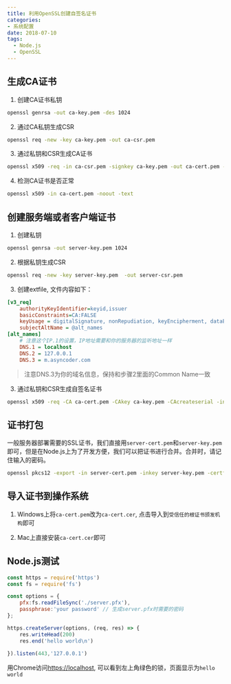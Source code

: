```yaml
---
title: 利用OpenSSL创建自签名证书
categories:
- 系统配置
date: 2018-07-10
tags: 
  - Node.js
  - OpenSSL
---
```


## 生成CA证书

1. 创建CA证书私钥

```bash
openssl genrsa -out ca-key.pem -des 1024
```

2. 通过CA私钥生成CSR

```bash
openssl req -new -key ca-key.pem -out ca-csr.pem
```

3. 通过私钥和CSR生成CA证书

```bash
openssl x509 -req -in ca-csr.pem -signkey ca-key.pem -out ca-cert.pem -days 1095
```

4. 检测CA证书是否正常

```bash
openssl x509 -in ca-cert.pem -noout -text
```

<!-- more -->

## 创建服务端或者客户端证书

1. 创建私钥

```bash
openssl genrsa -out server-key.pem 1024
```

2. 根据私钥生成CSR

```bash
openssl req -new -key server-key.pem  -out server-csr.pem
```



3. 创建extfile, 文件内容如下：

```ini
[v3_req]
    authorityKeyIdentifier=keyid,issuer
    basicConstraints=CA:FALSE
    keyUsage = digitalSignature, nonRepudiation, keyEncipherment, dataEncipherment
    subjectAltName = @alt_names
[alt_names]
	# 注意这个IP.1的设置，IP地址需要和你的服务器的监听地址一样
    DNS.1 = localhost
    DNS.2 = 127.0.0.1
    DNS.3 = m.asyncoder.com
```
> 注意DNS.3为你的域名信息，保持和步骤2里面的Common Name一致

3. 通过私钥和CSR生成自签名证书

```bash
openssl x509 -req -CA ca-cert.pem -CAkey ca-key.pem -CAcreateserial -in server-csr.pem -out server-cert.pem -extensions v3_req -extfile extfile -days 1095
```

## 证书打包
一般服务器部署需要的SSL证书，我们直接用`server-cert.pem`和`server-key.pem`即可，但是在Node.js上为了开发方便，我们可以把证书进行合并。合并时，请记住输入的密码。

```bash
openssl pkcs12 -export -in server-cert.pem -inkey server-key.pem -certfile ca-cert.pem -out server.pfx
```

## 导入证书到操作系统

1. Windows上将`ca-cert.pem`改为`ca-cert.cer`, 点击导入到`受信任的根证书颁发机构`即可

2. Mac上直接安装`ca-cert.cer`即可

## Node.js测试

```javascript
const https = require('https')
const fs = require('fs')

const options = {
	pfx:fs.readFileSync('./server.pfx'),
	passphrase:'your password' // 生成server.pfx时需要的密码
};

https.createServer(options, (req, res) => {
	res.writeHead(200)
    res.end('hello world\n')
    
}).listen(443,'127.0.0.1')
```

用Chrome访问[https://localhost](https://localhost), 可以看到左上角绿色的锁，页面显示为`hello world`